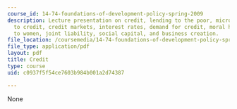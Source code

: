 ```yaml
---
course_id: 14-74-foundations-of-development-policy-spring-2009
description: Lecture presentation on credit, lending to the poor, microfinance, barriers
  to credit, credit markets, interest rates, demand for credit, moral hazard, lending
  to women, joint liability, social capital, and business creation.
file_location: /coursemedia/14-74-foundations-of-development-policy-spring-2009/c0937f5f54ce7603b984b001a2d74387_MIT14_74s09_lec22.pdf
file_type: application/pdf
layout: pdf
title: Credit
type: course
uid: c0937f5f54ce7603b984b001a2d74387

---
```

None